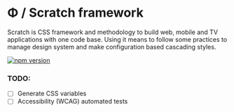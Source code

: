 # Φ / Scratch framework
Scratch is CSS framework and methodology to build web, mobile and TV applications with one code base. Using it means to follow some practices to manage design system and make configuration based cascading styles.

[![npm version](https://badge.fury.io/js/%40rackai%2Fscratch.svg)](https://badge.fury.io/js/%40rackai%2Fscratch)

### TODO:
- [ ] Generate CSS variables
- [ ] Accessibility (WCAG) automated tests